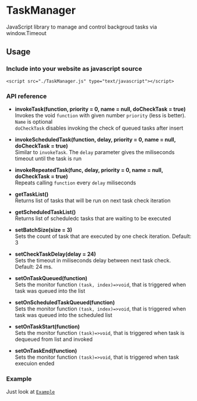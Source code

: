 # TaskManager
JavaScript library to manage and control backgroud tasks via window.Timeout

## Usage
### Include into your website as javascript source
```<script src="./TaskManager.js" type="text/javascript"></script>```

### API reference
 - **invokeTask(function, priority = 0, name = null, doCheckTask = true)**<br>
 Invokes the void ```function``` with given number ```priority``` (less is better).<br/>
 ```Name``` is optional<br/>
 ```doCheckTask``` disables invoking the check of queued tasks after insert
 
 - **invokeScheduledTask(function, delay, priority = 0, name = null, doCheckTask = true)**<br/>
 Similar to ```invokeTask```. The ```delay``` parameter gives the miliseconds timeout until the task is run

 - **invokeRepeatedTask(func, delay, priority = 0, name = null, doCheckTask = true)**<br/>
Repeats calling ```function``` every  ```delay``` miliseconds
 
 - **getTaskList()**<br/>
 Returns list of tasks that will be run on next task check iteration<br/>
 
 - **getScheduledTaskList()**<br/>
 Returns list of scheduledc tasks that are waiting to be executed<br/>
 
 - **setBatchSize(size = 3)**<br/>
 Sets the count of task that are executed by one check iteration.
 Default: 3<br/>
 
 - **setCheckTaskDelay(delay = 24)**<br/>
 Sets the timeout in miliseconds  delay between next task check.<br/>
 Default: 24 ms.<br/>

- **setOnTaskQueued(function)**<br/>
Sets the monitor function ```(task, index)=>void```, that is triggered when task was queued into the list<br/>

- **setOnScheduledTaskQueued(function)**<br/>
Sets the monitor function ```(task, index)=>void```, that is triggered when task was queued into the scheduled list<br/>

- **setOnTaskStart(function)**<br/>
Sets the monitor function ```(task)=>void```, that is triggered when task is dequeued from list and invoked<br/>

- **setOnTaskEnd(function)**<br/>
Sets the monitor function ```(task)=>void```, that is triggered when task execuion ended<br/>

### Example
Just look at
[`Example`](https://github.com/birko/TaskManager/blob/master/index.html)
